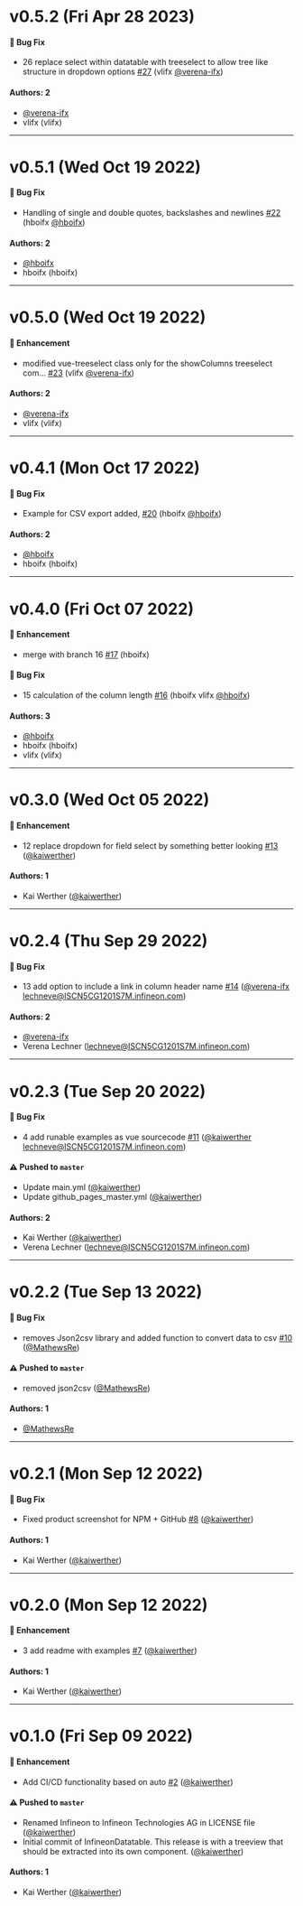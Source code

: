 # v0.5.2 (Fri Apr 28 2023)

#### 🐛 Bug Fix

- 26 replace select within datatable with treeselect to allow tree like structure in dropdown options [#27](https://github.com/Infineon/infineon-vue-datatable/pull/27) (vlifx [@verena-ifx](https://github.com/verena-ifx))

#### Authors: 2

- [@verena-ifx](https://github.com/verena-ifx)
- vlifx (vlifx)

---

# v0.5.1 (Wed Oct 19 2022)

#### 🐛 Bug Fix

- Handling of single and double quotes, backslashes and newlines [#22](https://github.com/Infineon/infineon-vue-datatable/pull/22) (hboifx [@hboifx](https://github.com/hboifx))

#### Authors: 2

- [@hboifx](https://github.com/hboifx)
- hboifx (hboifx)

---

# v0.5.0 (Wed Oct 19 2022)

#### 🚀 Enhancement

- modified vue-treeselect class only for the showColumns treeselect com… [#23](https://github.com/Infineon/infineon-vue-datatable/pull/23) (vlifx [@verena-ifx](https://github.com/verena-ifx))

#### Authors: 2

- [@verena-ifx](https://github.com/verena-ifx)
- vlifx (vlifx)

---

# v0.4.1 (Mon Oct 17 2022)

#### 🐛 Bug Fix

- Example for CSV export added, [#20](https://github.com/Infineon/infineon-vue-datatable/pull/20) (hboifx [@hboifx](https://github.com/hboifx))

#### Authors: 2

- [@hboifx](https://github.com/hboifx)
- hboifx (hboifx)

---

# v0.4.0 (Fri Oct 07 2022)

#### 🚀 Enhancement

- merge with branch 16 [#17](https://github.com/Infineon/infineon-vue-datatable/pull/17) (hboifx)

#### 🐛 Bug Fix

- 15 calculation of the column length [#16](https://github.com/Infineon/infineon-vue-datatable/pull/16) (hboifx vlifx [@hboifx](https://github.com/hboifx))

#### Authors: 3

- [@hboifx](https://github.com/hboifx)
- hboifx (hboifx)
- vlifx (vlifx)

---

# v0.3.0 (Wed Oct 05 2022)

#### 🚀 Enhancement

- 12 replace dropdown for field select by something better looking [#13](https://github.com/Infineon/infineon-vue-datatable/pull/13) ([@kaiwerther](https://github.com/kaiwerther))

#### Authors: 1

- Kai Werther ([@kaiwerther](https://github.com/kaiwerther))

---

# v0.2.4 (Thu Sep 29 2022)

#### 🐛 Bug Fix

- 13 add option to include a link in column header name [#14](https://github.com/Infineon/infineon-vue-datatable/pull/14) ([@verena-ifx](https://github.com/verena-ifx) lechneve@ISCN5CG1201S7M.infineon.com)

#### Authors: 2

- [@verena-ifx](https://github.com/verena-ifx)
- Verena Lechner (lechneve@ISCN5CG1201S7M.infineon.com)

---

# v0.2.3 (Tue Sep 20 2022)

#### 🐛 Bug Fix

- 4 add runable examples as vue sourcecode [#11](https://github.com/Infineon/infineon-vue-datatable/pull/11) ([@kaiwerther](https://github.com/kaiwerther) lechneve@ISCN5CG1201S7M.infineon.com)

#### ⚠️ Pushed to `master`

- Update main.yml ([@kaiwerther](https://github.com/kaiwerther))
- Update github_pages_master.yml ([@kaiwerther](https://github.com/kaiwerther))

#### Authors: 2

- Kai Werther ([@kaiwerther](https://github.com/kaiwerther))
- Verena Lechner (lechneve@ISCN5CG1201S7M.infineon.com)

---

# v0.2.2 (Tue Sep 13 2022)

#### 🐛 Bug Fix

- removes Json2csv library and added function to convert data to csv [#10](https://github.com/Infineon/infineon-vue-datatable/pull/10) ([@MathewsRe](https://github.com/MathewsRe))

#### ⚠️ Pushed to `master`

- removed json2csv ([@MathewsRe](https://github.com/MathewsRe))

#### Authors: 1

- [@MathewsRe](https://github.com/MathewsRe)

---

# v0.2.1 (Mon Sep 12 2022)

#### 🐛 Bug Fix

- Fixed product screenshot for NPM + GitHub [#8](https://github.com/Infineon/infineon-vue-datatable/pull/8) ([@kaiwerther](https://github.com/kaiwerther))

#### Authors: 1

- Kai Werther ([@kaiwerther](https://github.com/kaiwerther))

---

# v0.2.0 (Mon Sep 12 2022)

#### 🚀 Enhancement

- 3 add readme with examples [#7](https://github.com/Infineon/infineon-vue-datatable/pull/7) ([@kaiwerther](https://github.com/kaiwerther))

#### Authors: 1

- Kai Werther ([@kaiwerther](https://github.com/kaiwerther))

---

# v0.1.0 (Fri Sep 09 2022)

#### 🚀 Enhancement

- Add CI/CD functionality based on auto [#2](https://github.com/Infineon/infineon-vue-datatable/pull/2) ([@kaiwerther](https://github.com/kaiwerther))

#### ⚠️ Pushed to `master`

- Renamed Infineon to Infineon Technologies AG in LICENSE file ([@kaiwerther](https://github.com/kaiwerther))
- Initial commit of InfineonDatatable. This release is with a treeview that should be extracted into its own component. ([@kaiwerther](https://github.com/kaiwerther))

#### Authors: 1

- Kai Werther ([@kaiwerther](https://github.com/kaiwerther))

